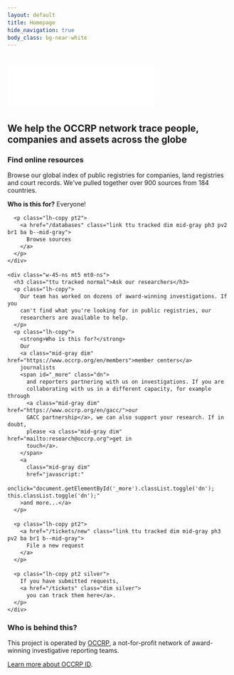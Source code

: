 ```yaml
---
layout: default
title: Homepage
hide_navigation: true
body_class: bg-near-white
---
```


<div class="bg--pattern bg-black bg-center cover bb">
  <div class="center mw8 pv6 tc ph4-m">
    <h1 class="white ttu tracked-tight normal f1">
      <img class="w-60-ns" src="/static/svg/logo-id-white.svg" />
    </h1>
    <h2 class="white normal ttu tracked-mega">
      We help the OCCRP network trace people,
      companies and assets across the globe
    </h2>
  </div>
</div>

<div class="bg-white pv5 ph4 ph4-m ph0-ns">
  <div class="center mw8 flex-ns justify-between-ns">
    <div class="w-45-ns">
      <h3 class="ttu tracked normal">Find online resources</h3>
      <p class="lh-copy">
        Browse our global index of public registries for companies, land
        registries and court records.
        We've pulled together over 900 sources from 184 countries.
      </p>
      <p class="lh-copy">
        <strong>Who is this for?</strong> Everyone!
      </p>

      <p class="lh-copy pt2">
        <a href="/databases" class="link ttu tracked dim mid-gray ph3 pv2 br1 ba b--mid-gray">
          Browse sources
        </a>
      </p>
    </div>

    <div class="w-45-ns mt5 mt0-ns">
      <h3 class="ttu tracked normal">Ask our researchers</h3>
      <p class="lh-copy">
        Our team has worked on dozens of award-winning investigations. If you
        can't find what you're looking for in public registries, our
        researchers are available to help.
      </p>
      <p class="lh-copy">
        <strong>Who is this for?</strong>
        Our
        <a class="mid-gray dim" href="https://www.occrp.org/en/members">member centers</a>
        journalists
        <span id="_more" class="dn">
          and reporters partnering with us on investigations. If you are
          collaborating with us in a different capacity, for example through
          <a class="mid-gray dim" href="https://www.occrp.org/en/gacc/">our
          GACC partnership</a>, we can also support your research. If in doubt,
          please <a class="mid-gray dim" href="mailto:research@occrp.org">get in
          touch</a>.
        </span>
        <a
          class="mid-gray dim"
          href="javascript:"
          onclick="document.getElementById('_more').classList.toggle('dn'); this.classList.toggle('dn');"
        >and more...</a>
      </p>

      <p class="lh-copy pt2">
        <a href="/tickets/new" class="link ttu tracked dim mid-gray ph3 pv2 ba br1 b--mid-gray">
          File a new request
        </a>
      </p>

      <p class="lh-copy pt2 silver">
        If you have submitted requests,
        <a href="/tickets" class="dim silver">
          you can track them here</a>.
      </p>
    </div>
  </div>
</div>

<div class="center mw8 pv5 ph4 ph4-m ph0-ns">
  <h3 class="normal ttu tracked">Who is behind this?</h3>

  <p class="lh-copy">
    This project is operated by
    <a href="https://www.occrp.org/en/about-us" class="mid-gray dim"
      title="Organized Crime and Corruption Reporting Project"
    >OCCRP</a>,
    a not-for-profit network of award-winning investigative reporting teams.
  </p>

  <p class="lh-copy">
    <a href="/about" class="dim mid-gray">Learn more about OCCRP ID</a>.
  </p>
</div>
